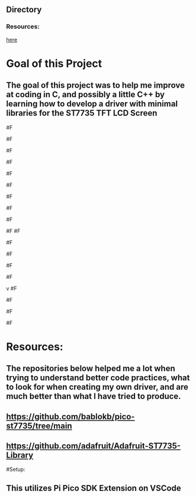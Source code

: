 ## Directory
### Resources:
[here](#resources)

# Goal of this Project
## The goal of this project was to help me improve at coding in C, and possibly a little C++ by learning how to develop a driver with minimal libraries for the ST7735 TFT LCD Screen







#F

#F



#F

#F

#F

#F

#F

#F

#F

#F
#F

#F

#F

#F

#F

v
#F


#F

#F

#F


























# Resources:
## The repositories below helped me a lot when trying to understand better code practices, what to look for when creating my own driver, and are much better than what I have tried to produce.
## https://github.com/bablokb/pico-st7735/tree/main 
## https://github.com/adafruit/Adafruit-ST7735-Library


#Setup: 
## This utilizes Pi Pico SDK Extension on VSCode 

